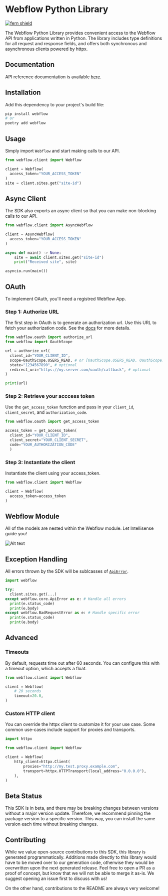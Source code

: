 # Webflow Python Library

[![fern shield](https://img.shields.io/badge/%F0%9F%8C%BF-SDK%20generated%20by%20Fern-brightgreen)](https://github.com/fern-api/fern)

The Webflow Python Library provides convenient access to the Webflow API from 
applications written in Python. The library includes type definitions for all 
request and response fields, and offers both synchronous and asynchronous clients powered by httpx.

## Documentation

API reference documentation is available [here](https://developers.webflow.com/reference/designer-api-reference).

## Installation

Add this dependency to your project's build file:

```bash
pip install webflow
# or
poetry add webflow
```

## Usage
Simply import `Webflow` and start making calls to our API. 

```python
from webflow.client import Webflow

client = Webflow(
  access_token="YOUR_ACCESS_TOKEN"
)
site = client.sites.get("site-id")
```

## Async Client
The SDK also exports an async client so that you can make non-blocking
calls to our API. 

```python
from webflow.client import AsyncWebflow

client = AsyncWebflow(
  access_token="YOUR_ACCESS_TOKEN"
)

async def main() -> None:
    site = await client.sites.get("site-id")
    print("Received site", site)

asyncio.run(main())
```

## OAuth

To implement OAuth, you'll need a registred Webflow App.

### Step 1: Authorize URL 

The first step in OAuth is to generate an authorization url. Use this URL 
to fetch your authorization code. See the [docs](https://docs.developers.webflow.com/v1.0.0/docs/oauth#user-authorization)
for more details. 

```python
from webflow.oauth import authorize_url
from webflow import OauthScope

url = authorize_url(
  client_id="YOUR_CLIENT_ID",
  scope=OauthScope.USERS_READ, # or [OauthScope.USERS_READ, OauthScope.USERS_WRITE]
  state="1234567890", # optional
  redirect_uri="https://my.server.com/oauth/callback", # optional
)

print(url)
```

### Step 2: Retrieve your acccess token
Use the `get_access_token` function and pass in your `client_id`, 
`client_secret`, and `authorization_code`. 

```python
from webflow.oauth import get_access_token

access_token = get_access_token(
  client_id="YOUR_CLIENT_ID", 
  client_secret="YOUR_CLIENT_SECRET", 
  code="YOUR_AUTHORIZATION_CODE"
  )
```

### Step 3: Instantiate the client
Instantiate the client using your access_token. 

```python
from webflow.client import Webflow

client = Webflow(
  access_token=access_token
)
```

## Webflow Module
All of the models are nested within the Webflow module. Let Intellisense 
guide you! 

![Alt text](assets/module.png)

## Exception Handling
All errors thrown by the SDK will be sublcasses of [`ApiError`](./src/webflow/core/api_error.py).

```python
import webflow

try:
  client.sites.get(...)
except webflow.core.ApiError as e: # Handle all errors
  print(e.status_code)
  print(e.body)
except webflow.BadRequestError as e: # Handle specific error
  print(e.status_code)
  print(e.body)
```

## Advanced

### Timeouts
By default, requests time out after 60 seconds. You can configure this with a 
timeout option, which accepts a float.

```python
from webflow.client import Webflow

client = Webflow(
    # 20 seconds
    timeout=20.0,
)
```

### Custom HTTP client
You can override the httpx client to customize it for your use case. Some common use-cases 
include support for proxies and transports.

```python
import httpx

from webflow.client import Webflow

client = Webflow(
    http_client=httpx.Client(
        proxies="http://my.test.proxy.example.com",
        transport=httpx.HTTPTransport(local_address="0.0.0.0"),
    ),
)
```

## Beta Status

This SDK is in beta, and there may be breaking changes between versions without a major 
version update. Therefore, we recommend pinning the package version to a specific version. 
This way, you can install the same version each time without breaking changes.

## Contributing

While we value open-source contributions to this SDK, this library is generated programmatically. 
Additions made directly to this library would have to be moved over to our generation code, 
otherwise they would be overwritten upon the next generated release. Feel free to open a PR as
 a proof of concept, but know that we will not be able to merge it as-is. We suggest opening 
an issue first to discuss with us!

On the other hand, contributions to the README are always very welcome!
